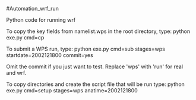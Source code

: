 #Automation_wrf_run

Python code for running wrf

To copy the key fields from namelist.wps in the root directory, type:
python exe.py cmd=cp

To submit a WPS run, type:
python exe.py cmd=sub stages=wps startdate=2002121800 commit=yes

Omit the commit if you just want to test. Replace 'wps' with 'run' for real and wrf.

To copy directories and create the script file that will be run type:
python exe.py cmd=setup stages=wps anatime=2002121800


